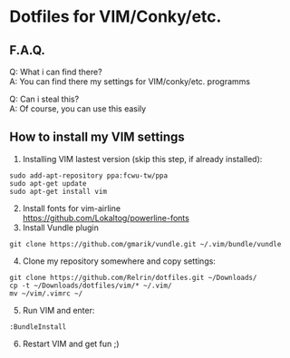 # Dotfiles for VIM/Conky/etc.

## F.A.Q.

Q: What i can find there?  
A: You can find there my settings for VIM/conky/etc. programms  

Q: Can i steal this?  
A: Of course, you can use this easily  

## How to install my VIM settings

1)  Installing VIM lastest version (skip this step, if already installed):  
``` 
sudo add-apt-repository ppa:fcwu-tw/ppa 
sudo apt-get update   
sudo apt-get install vim  
```  
2)  Install fonts for vim-airline  
https://github.com/Lokaltog/powerline-fonts  
3)  Install Vundle plugin  
```
git clone https://github.com/gmarik/vundle.git ~/.vim/bundle/vundle  
```  
4)  Clone my repository somewhere and copy settings:   
```
git clone https://github.com/Relrin/dotfiles.git ~/Downloads/
cp -t ~/Downloads/dotfiles/vim/* ~/.vim/
mv ~/vim/.vimrc ~/
```  
5)  Run VIM and enter:  
```
:BundleInstall
```
6)  Restart VIM and get fun ;)
